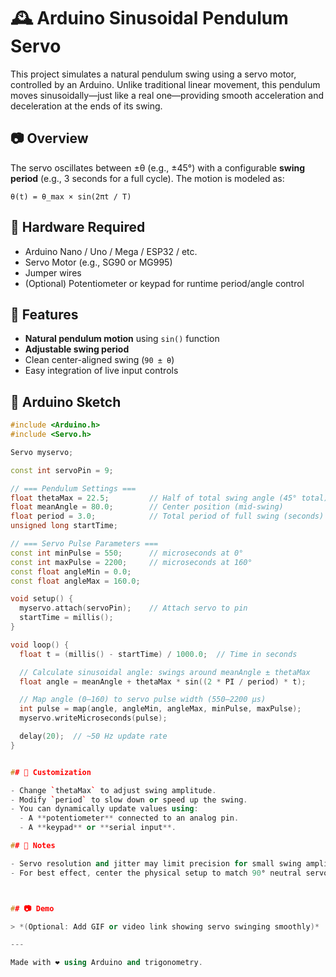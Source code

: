 # 🕰️ Arduino Sinusoidal Pendulum Servo

This project simulates a natural pendulum swing using a servo motor, controlled by an Arduino. Unlike traditional linear movement, this pendulum moves sinusoidally—just like a real one—providing smooth acceleration and deceleration at the ends of its swing.

## 📷 Overview

The servo oscillates between ±θ (e.g., ±45°) with a configurable **swing period** (e.g., 3 seconds for a full cycle). The motion is modeled as:
```
θ(t) = θ_max × sin(2πt / T)
```

## 🔧 Hardware Required

- Arduino Nano / Uno / Mega / ESP32 / etc.
- Servo Motor (e.g., SG90 or MG995)
- Jumper wires
- (Optional) Potentiometer or keypad for runtime period/angle control

## 🧠 Features

- **Natural pendulum motion** using `sin()` function
- **Adjustable swing period**
- Clean center-aligned swing (`90 ± θ`)
- Easy integration of live input controls

## 📜 Arduino Sketch

```cpp
#include <Arduino.h>
#include <Servo.h>

Servo myservo;

const int servoPin = 9;

// === Pendulum Settings ===
float thetaMax = 22.5;         // Half of total swing angle (45° total)
float meanAngle = 80.0;        // Center position (mid-swing)
float period = 3.0;            // Total period of full swing (seconds)
unsigned long startTime;

// === Servo Pulse Parameters ===
const int minPulse = 550;      // microseconds at 0°
const int maxPulse = 2200;     // microseconds at 160°
const float angleMin = 0.0;
const float angleMax = 160.0;

void setup() {
  myservo.attach(servoPin);    // Attach servo to pin
  startTime = millis();
}

void loop() {
  float t = (millis() - startTime) / 1000.0;  // Time in seconds

  // Calculate sinusoidal angle: swings around meanAngle ± thetaMax
  float angle = meanAngle + thetaMax * sin((2 * PI / period) * t);

  // Map angle (0–160) to servo pulse width (550–2200 µs)
  int pulse = map(angle, angleMin, angleMax, minPulse, maxPulse);
  myservo.writeMicroseconds(pulse);

  delay(20);  // ~50 Hz update rate
}


## 🔄 Customization

- Change `thetaMax` to adjust swing amplitude.
- Modify `period` to slow down or speed up the swing.
- You can dynamically update values using:
  - A **potentiometer** connected to an analog pin.
  - A **keypad** or **serial input**.

## 📝 Notes

- Servo resolution and jitter may limit precision for small swing amplitudes.
- For best effect, center the physical setup to match 90° neutral servo angle.



## 📷 Demo

> *(Optional: Add GIF or video link showing servo swinging smoothly)*

---

Made with ❤️ using Arduino and trigonometry.
